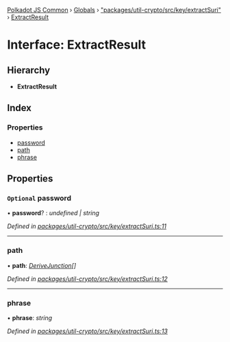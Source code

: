 [Polkadot JS Common](../README.md) › [Globals](../globals.md) › ["packages/util-crypto/src/key/extractSuri"](../modules/_packages_util_crypto_src_key_extractsuri_.md) › [ExtractResult](_packages_util_crypto_src_key_extractsuri_.extractresult.md)

# Interface: ExtractResult

## Hierarchy

* **ExtractResult**

## Index

### Properties

* [password](_packages_util_crypto_src_key_extractsuri_.extractresult.md#optional-password)
* [path](_packages_util_crypto_src_key_extractsuri_.extractresult.md#path)
* [phrase](_packages_util_crypto_src_key_extractsuri_.extractresult.md#phrase)

## Properties

### `Optional` password

• **password**? : *undefined | string*

*Defined in [packages/util-crypto/src/key/extractSuri.ts:11](https://github.com/polkadot-js/common/blob/61b57687/packages/util-crypto/src/key/extractSuri.ts#L11)*

___

###  path

• **path**: *[DeriveJunction](../classes/_packages_util_crypto_src_key_derivejunction_.derivejunction.md)[]*

*Defined in [packages/util-crypto/src/key/extractSuri.ts:12](https://github.com/polkadot-js/common/blob/61b57687/packages/util-crypto/src/key/extractSuri.ts#L12)*

___

###  phrase

• **phrase**: *string*

*Defined in [packages/util-crypto/src/key/extractSuri.ts:13](https://github.com/polkadot-js/common/blob/61b57687/packages/util-crypto/src/key/extractSuri.ts#L13)*
